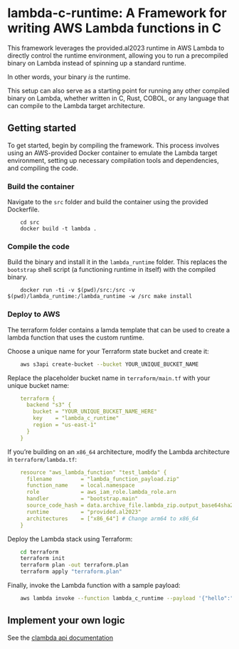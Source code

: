 # lambda-c-runtime: A Framework for writing AWS Lambda functions in C

This framework leverages the provided.al2023 runtime in AWS Lambda to directly control the runtime environment, allowing you to run a precompiled binary on Lambda instead of spinning up a standard runtime.

In other words, your binary _is_ the runtime.

This setup can also serve as a starting point for running any other compiled binary on Lambda, whether written in C, Rust, COBOL, or any language that can compile to the Lambda target architecture.

## Getting started

To get started, begin by compiling the framework. This process involves using an AWS-provided Docker container to emulate the Lambda target environment, setting up necessary compilation tools and dependencies, and compiling the code.

### Build the container

Navigate to the `src` folder and build the container using the provided Dockerfile.

```
    cd src
    docker build -t lambda .
```

### Compile the code

Build the binary and install it in the `lambda_runtime` folder. This replaces the `bootstrap` shell script (a functioning runtime in itself) with the compiled binary.

```
    docker run -ti -v $(pwd)/src:/src -v $(pwd)/lambda_runtime:/lambda_runtime -w /src make install
```

### Deploy to AWS

The terraform folder contains a lamda template that can be used to create a lambda function that uses the custom runtime.

Choose a unique name for your Terraform state bucket and create it:

```bash
    aws s3api create-bucket --bucket YOUR_UNIQUE_BUCKET_NAME
```

Replace the placeholder bucket name in `terraform/main.tf` with your unique bucket name:

```yaml
    terraform {
      backend "s3" {
        bucket = "YOUR_UNIQUE_BUCKET_NAME_HERE"
        key    = "lambda_c_runtime"
        region = "us-east-1"
      }
    }
```

If you’re building on an `x86_64` architecture, modify the Lambda architecture in `terraform/lambda.tf`:

```yaml
    resource "aws_lambda_function" "test_lambda" {
      filename         = "lambda_function_payload.zip"
      function_name    = local.namespace
      role             = aws_iam_role.lambda_role.arn
      handler          = "bootstrap.main"
      source_code_hash = data.archive_file.lambda_zip.output_base64sha256
      runtime          = "provided.al2023"
      architectures    = ["x86_64"] # Change arm64 to x86_64
    }
```

Deploy the Lambda stack using Terraform:

```bash
    cd terraform
    terraform init
    terraform plan -out terraform.plan
    terraform apply "terraform.plan"
```

Finally, invoke the Lambda function with a sample payload:

```bash
    aws lambda invoke --function lambda_c_runtime --payload '{"hello":"world"}' --cli-binary-format raw-in-base64-out output.txt
```

## Implement your own logic

See the [clambda api documentation](https://github.com/blackstack-ltd/lambda-c-runtime/tree/main/src)
